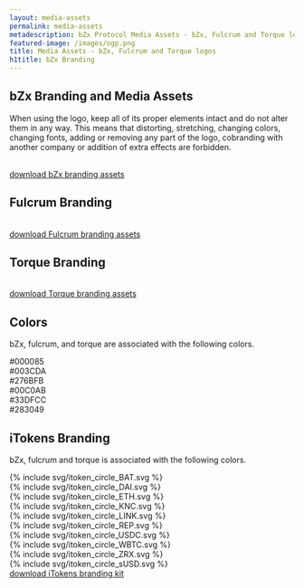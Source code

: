 ```yaml
---
layout: media-assets
permalink: media-assets
metadescription: bZx Protocol Media Assets - bZx, Fulcrum and Torque logos.
featured-image: /images/ogp.png
title: Media Assets - bZx, Fulcrum and Torque logos
h1title: bZx Branding
---
```


<div class="post-content media-assets">
    <div class="container  container-md mb-70 post-content">
        <h2>bZx Branding and Media Assets</h2>
        <p>When using the logo, keep all of its proper elements intact and do not alter them in any way. This means that distorting, stretching, changing colors, changing fonts, adding or removing any part of the logo, cobranding with another company or addition of extra effects are forbidden.
        </p>
    </div>
    <div class="container container-xl text-center mb-70">
        <div class="grid mb-30">
            <img data-src="/images/bzx-media/bZx_logo.png" class="logo lazyload"/>
            <img data-src="/images/bzx-media/bZx_logo_invert.png" class="logo-invert lazyload"/>
            <img data-src="/images/bzx-media/bZx_symbol.png" class="symbol lazyload"/>
        </div>
        <a href="/images/bzx.zip" title="download bZx branding assets" class="button button-secondary d-flex j-content-center m-auto">download bZx branding assets</a>  
    </div>
    <div class="container  container-md">
        <h2>Fulcrum Branding</h2>
    </div>
    <div class="container container-xl text-center mb-70">
        <div class="grid mb-30">
            <img data-src="/images/bzx-media/fulcrum_logo.png" class="logo lazyload"/>
            <img data-src="/images/bzx-media/fulcrum_logo_invert.png" class="logo-invert lazyload"/>
            <img data-src="/images/bzx-media/fulcrum_symbol.png" class="symbol lazyload"/>
        </div>
        <a href="/images/fulcrum.zip" title="download Fulcrum branding assets" class="button button-secondary d-flex j-content-center m-auto">download Fulcrum branding assets</a>  
    </div>
    <div class="container  container-md">
        <h2>Torque Branding</h2>
    </div>
    <div class="container container-xl text-center mb-70">
        <div class="grid mb-30">
            <img data-src="/images/bzx-media/torque_logo.png" class="logo lazyload"/>
            <img data-src="/images/bzx-media/torque_logo_invert.png" class="logo-invert lazyload"/>
            <img data-src="/images/bzx-media/torque_symbol.png" class="symbol lazyload"/>
        </div>
        <a href="/images/torque.zip" title="download Torque branding assets" class="button button-secondary d-flex j-content-center m-auto">download Torque branding assets</a>  
    </div>
    <div class="container  container-md">
        <h2>Colors</h2>
        <p>bZx, fulcrum, and torque are associated with the following colors.
        </p>
    </div>
    <div class="bzx-colors container container-xl mt-40 mb-70">
        <div class="color-circle c000085"><span class="fs-18 fs-sm-13">#000085</span></div>
        <div class="color-circle c003CDA"><span class="fs-18 fs-sm-13">#003CDA</span></div>
        <div class="color-circle c276BFB"><span class="fs-18 fs-sm-13">#276BFB</span></div>
        <div class="color-circle c00C0AB"><span class="fs-18 fs-sm-13">#00C0AB</span></div>
        <div class="color-circle c33DFCC"><span class="fs-18 fs-sm-13">#33DFCC</span></div>
        <div class="color-circle c283049"><span class="fs-18 fs-sm-13">#283049</span></div>
    </div>
    <div class="container  container-md">
        <h2>iTokens Branding</h2>
        <p>bZx, fulcrum and torque is associated with the following colors.
        </p>
    </div>
    <div class="itoken container container-xl text-center ">
        <div class="grid mb-30">
            <div class="itoken-wrapper">{% include svg/itoken_circle_BAT.svg %}</div>
            <div class="itoken-wrapper">{% include svg/itoken_circle_DAI.svg %}</div>
            <div class="itoken-wrapper">{% include svg/itoken_circle_ETH.svg %}</div>
            <div class="itoken-wrapper">{% include svg/itoken_circle_KNC.svg %}</div>
            <div class="itoken-wrapper">{% include svg/itoken_circle_LINK.svg %}</div>
            <div class="itoken-wrapper">{% include svg/itoken_circle_REP.svg %}</div>
            <div class="itoken-wrapper">{% include svg/itoken_circle_USDC.svg %}</div>
            <div class="itoken-wrapper">{% include svg/itoken_circle_WBTC.svg %}</div>
            <div class="itoken-wrapper">{% include svg/itoken_circle_ZRX.svg %}</div>
            <div class="itoken-wrapper">{% include svg/itoken_circle_sUSD.svg %}</div>
        </div>
        <a href="/images/iTokens.zip" title="download iTokens branding kit" class="button button-secondary d-flex j-content-center m-auto">download iTokens branding kit</a>  
    </div>
</div>
